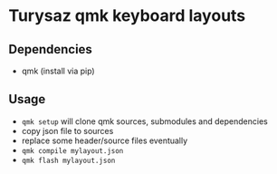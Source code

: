 Turysaz qmk keyboard layouts
============================

## Dependencies

- qmk (install via pip)

## Usage

- `qmk setup` will clone qmk sources, submodules and dependencies
- copy json file to sources
- replace some header/source files eventually
- `qmk compile mylayout.json`
- `qmk flash mylayout.json`

